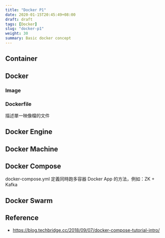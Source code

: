 ```yaml
---
title: "Docker P1"
date: 2020-01-15T20:45:49+08:00
draft: draft
tags: [Docker]
slug: "docker-p1"
weight: 30
summary: Basic docker concept
---
```


## Container

## Docker

### Image

### Dockerfile

描述單一映像檔的文件

## Docker Engine

## Docker Machine

## Docker Compose

docker-compose.yml 定義同時跑多容器 Docker App 的方法，例如：ZK + Kafka

## Docker Swarm

## Reference

- <https://blog.techbridge.cc/2018/09/07/docker-compose-tutorial-intro/>

